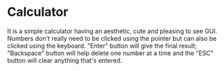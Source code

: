 # Calculator
It is a simple calculator having an aesthetic, cute and pleasing to see GUI.
Numbers don't really need to be clicked using the pointer but can also be clicked using the keyboard.
"Enter" button will give the final result; "Backspace" button will help delete one number at a time and the "ESC" button will clear anything that's entered.
